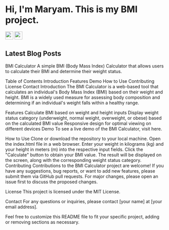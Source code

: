 # Hi, I'm Maryam. This is my BMI project.
<p> <a href="https://www.linkedin.com/in/maryamtavana"><img src="https://img.shields.io/badge/linkedin-%230077B5.svg?&style=for-the-badge&logo=linkedin&logoColor=white" height=25></a> <a href="https://www.instagram.com/maryamtavana.__/"><img src="https://img.shields.io/badge/instagram-%23E4405F.svg?&style=for-the-badge&logo=instagram&logoColor=white" height=25></a> </p>
<h2>Latest Blog Posts</h2>


BMI Calculator
A simple BMI (Body Mass Index) Calculator that allows users to calculate their BMI and determine their weight status.

Table of Contents
Introduction
Features
Demo
How to Use
Contributing
License
Contact
Introduction
The BMI Calculator is a web-based tool that calculates an individual's Body Mass Index (BMI) based on their weight and height. BMI is a widely used measure for assessing body composition and determining if an individual's weight falls within a healthy range.

Features
Calculate BMI based on weight and height inputs
Display weight status category (underweight, normal weight, overweight, or obese) based on the calculated BMI value
Responsive design for optimal viewing on different devices
Demo
To see a live demo of the BMI Calculator, visit here.

How to Use
Clone or download the repository to your local machine.
Open the index.html file in a web browser.
Enter your weight in kilograms (kg) and your height in meters (m) into the respective input fields.
Click the "Calculate" button to obtain your BMI value.
The result will be displayed on the screen, along with the corresponding weight status category.
Contributing
Contributions to the BMI Calculator project are welcome! If you have any suggestions, bug reports, or want to add new features, please submit them via GitHub pull requests. For major changes, please open an issue first to discuss the proposed changes.

License
This project is licensed under the MIT License.

Contact
For any questions or inquiries, please contact [your name] at [your email address].

Feel free to customize this README file to fit your specific project, adding or removing sections as necessary.